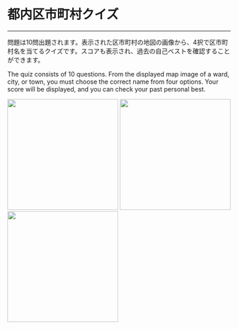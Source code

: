 # 都内区市町村クイズ
***

問題は10問出題されます。表示された区市町村の地図の画像から、4択で区市町村名を当てるクイズです。スコアも表示され、過去の自己ベストを確認することができます。

The quiz consists of 10 questions. From the displayed map image of a ward, city, or town, you must choose the correct name from four options. Your score will be displayed, and you can check your past personal best.

<img src="https://github.com/nekoribocchi/tokyo_city_quiz/assets/168393598/488fb878-24b9-4643-8b98-7f6447223349" width="250">
<img src="https://github.com/nekoribocchi/tokyo_city_quiz/assets/168393598/c26ef9d9-0dd5-43ea-bc54-7d952ec3498a" width="250"> 
<img src="https://github.com/nekoribocchi/tokyo_city_quiz/assets/168393598/7868b430-e6d1-4b1f-9c66-7a97e919edf5" width="250" > 
